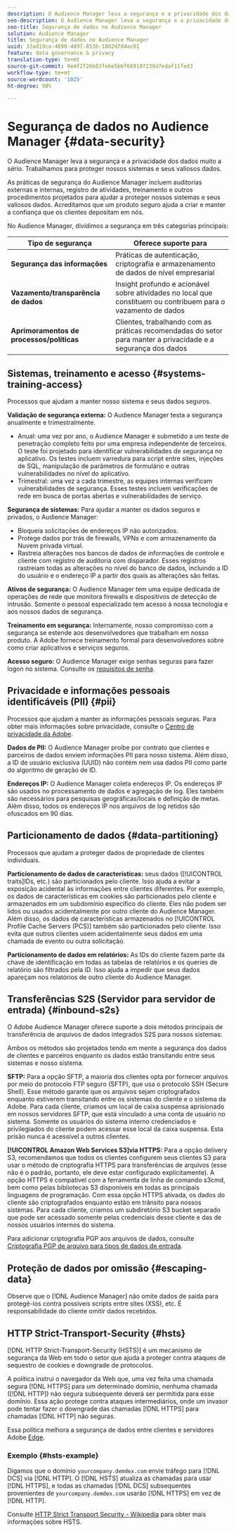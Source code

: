 ```yaml
---
description: O Audience Manager leva a segurança e a privacidade dos dados muito a sério. Trabalhamos para proteger nossos sistemas e seus valiosos dados.
seo-description: O Audience Manager leva a segurança e a privacidade dos dados muito a sério. Trabalhamos para proteger nossos sistemas e seus valiosos dados.
seo-title: Segurança de dados no Audience Manager
solution: Audience Manager
title: Segurança de dados no Audience Manager
uuid: 33ad19ca-4690-4d97-853b-1882d7d4ac01
feature: data governance & privacy
translation-type: tm+mt
source-git-commit: 9e4f2f26b83fe6e5b6f669107239d7edaf11fed3
workflow-type: tm+mt
source-wordcount: '1025'
ht-degree: 98%

---
```



# Segurança de dados no Audience Manager {#data-security}

O Audience Manager leva a segurança e a privacidade dos dados muito a sério. Trabalhamos para proteger nossos sistemas e seus valiosos dados.

As práticas de segurança do Audience Manager incluem auditorias externas e internas, registro de atividades, treinamento e outros procedimentos projetados para ajudar a proteger nossos sistemas e seus valiosos dados. Acreditamos que um produto seguro ajuda a criar e manter a confiança que os clientes depositam em nós.

No Audience Manager, dividimos a segurança em três categorias principais:

| Tipo de segurança | Oferece suporte para |
|---|---|
| **Segurança das informações** | Práticas de autenticação, criptografia e armazenamento de dados de nível empresarial |
| **Vazamento/transparência de dados** | Insight profundo e acionável sobre atividades no local que constituem ou contribuem para o vazamento de dados |
| **Aprimoramentos de processos/políticas** | Clientes, trabalhando com as práticas recomendadas do setor para manter a privacidade e a segurança dos dados |

## Sistemas, treinamento e acesso {#systems-training-access}

Processos que ajudam a manter nosso sistema e seus dados seguros.

**Validação de segurança externa:** O Audience Manager testa a segurança anualmente e trimestralmente.

* Anual: uma vez por ano, o Audience Manager é submetido a um teste de penetração completo feito por uma empresa independente de terceiros. O teste foi projetado para identificar vulnerabilidades de segurança no aplicativo. Os testes incluem varredura para script entre sites, injeções de SQL, manipulação de parâmetros de formulário e outras vulnerabilidades no nível do aplicativo.
* Trimestral: uma vez a cada trimestre, as equipes internas verificam vulnerabilidades de segurança. Esses testes incluem verificações de rede em busca de portas abertas e vulnerabilidades de serviço.

**Segurança de sistemas:**  Para ajudar a manter os dados seguros e privados, o Audience Manager:

* Bloqueia solicitações de endereços IP não autorizados.
* Protege dados por trás de firewalls, VPNs e com armazenamento da Nuvem privada virtual.
* Rastreia alterações nos bancos de dados de informações de controle e cliente com registro de auditoria com disparador. Esses registros rastreiam todas as alterações no nível do banco de dados, incluindo a ID do usuário e o endereço IP a partir dos quais as alterações são feitas.

**Ativos de segurança:** O Audience Manager tem uma equipe dedicada de operações de rede que monitora firewalls e dispositivos de detecção de intrusão. Somente o pessoal especializado tem acesso à nossa tecnologia e aos nossos dados de segurança.

**Treinamento em segurança:**  Internamente, nosso compromisso com a segurança se estende aos desenvolvedores que trabalham em nosso produto. A Adobe fornece treinamento formal para desenvolvedores sobre como criar aplicativos e serviços seguros.

**Acesso seguro:** O Audience Manager exige senhas seguras para fazer logon no sistema. Consulte os [requisitos de senha](../../reference/password-requirements.md).

## Privacidade e informações pessoais identificáveis (PII) {#pii}

Processos que ajudam a manter as informações pessoais seguras. Para obter mais informações sobre privacidade, consulte o [Centro de privacidade da Adobe](https://www.adobe.com/pt/privacy/advertising-services.html).

**Dados de PII:** O Audience Manager proíbe por contrato que clientes e parceiros de dados enviem informações PII para nosso sistema. Além disso, a ID de usuário exclusiva (UUID) não contém nem usa dados PII como parte do algoritmo de geração de ID.

**Endereços IP:** O Audience Manager coleta endereços IP. Os endereços IP são usados no processamento de dados e agregação de log. Eles também são necessários para pesquisas geográficas/locais e definição de metas. Além disso, todos os endereços IP nos arquivos de log retidos são ofuscados em 90 dias.

## Particionamento de dados {#data-partitioning}

Processos que ajudam a proteger dados de propriedade de clientes individuais.

**Particionamento de dados de características:**  seus dados ([!UICONTROL traits]IDs, etc.) são particionados pelo cliente. Isso ajuda a evitar a exposição acidental às informações entre clientes diferentes. Por exemplo, os dados de características em cookies são particionados pelo cliente e armazenados em um subdomínio específico do cliente. Eles não podem ser lidos ou usados acidentalmente por outro cliente do Audience Manager. Além disso, os dados de características armazenados no [!UICONTROL Profile Cache Servers (PCS)] também são particionados pelo cliente. Isso evita que outros clientes usem acidentalmente seus dados em uma chamada de evento ou outra solicitação.

**Particionamento de dados em relatórios:** As IDs do cliente fazem parte da chave de identificação em todas as tabelas de relatórios e os queries de relatório são filtrados pela ID. Isso ajuda a impedir que seus dados apareçam nos relatórios de outro cliente do Audience Manager.

## Transferências S2S (Servidor para servidor de entrada) {#inbound-s2s}

O Adobe Audience Manager oferece suporte a dois métodos principais de transferência de arquivos de dados integrados S2S para nossos sistemas:

Ambos os métodos são projetados tendo em mente a segurança dos dados de clientes e parceiros enquanto os dados estão transitando entre seus sistemas e nosso sistema.

**SFTP:** Para a opção SFTP, a maioria dos clientes opta por fornecer arquivos por meio do protocolo FTP seguro (SFTP), que usa o protocolo SSH (Secure Shell). Esse método garante que os arquivos sejam criptografados enquanto estiverem transitando entre os sistemas do cliente e o sistema da Adobe. Para cada cliente, criamos um local de caixa suspensa aprisionado em nossos servidores SFTP, que está vinculado a uma conta de usuário no sistema. Somente os usuários do sistema interno credenciados e privilegiados do cliente podem acessar esse local da caixa suspensa. Esta prisão nunca é acessível a outros clientes.

**[!UICONTROL Amazon Web Services S3]via HTTPS:** Para a opção delivery S3, recomendamos que todos os clientes configurem seus clientes S3 para usar o método de criptografia HTTPS para transferências de arquivos (esse não é o padrão, portanto, ele deve estar configurado explicitamente). A opção HTTPS é compatível com a ferramenta de linha de comando s3cmd, bem como pelas bibliotecas S3 disponíveis em todas as principais linguagens de programação. Com essa opção HTTPS ativada, os dados do cliente são criptografados enquanto estão em trânsito para nossos sistemas. Para cada cliente, criamos um subdiretório S3 bucket separado que pode ser acessado somente pelas credenciais desse cliente e das de nossos usuários internos do sistema.

Para adicionar criptografia PGP aos arquivos de dados, consulte [Criptografia PGP de arquivo para tipos de dados de entrada](../../integration/sending-audience-data/batch-data-transfer-explained/inbound-file-encryption.md).

## Proteção de dados por omissão {#escaping-data}

Observe que o [!DNL Audience Manager] não omite dados de saída para protegê-los contra possíveis scripts entre sites (XSS), etc. É responsabilidade do cliente omitir dados recebidos.

## HTTP Strict-Transport-Security {#hsts}

[!DNL HTTP Strict-Transport-Security (HSTS)] é um mecanismo de segurança da Web em todo o setor que ajuda a proteger contra ataques de sequestro de cookies e downgrade de protocolos.

A política instrui o navegador da Web que, uma vez feita uma chamada segura [!DNL HTTPS] para um determinado domínio, nenhuma chamada ([!DNL HTTP]) não segura subsequente deverá ser permitida para esse domínio. Essa ação protege contra ataques intermediários, onde um invasor pode tentar fazer o downgrade das chamadas [!DNL HTTPS] para chamadas [!DNL HTTP] não seguras.

Essa política melhora a segurança de dados entre clientes e servidores Adobe [Edge](../../reference/system-components/components-edge.md).

### Exemplo {#hsts-example}

Digamos que o domínio `yourcompany.demdex.com` envie tráfego para [!DNL DCS] via [!DNL HTTP]. O [!DNL HSTS] atualiza as chamadas para usar [!DNL HTTPS], e todas as chamadas [!DNL DCS] subsequentes provenientes de `yourcompany.demdex.com` usarão [!DNL HTTPS] em vez de [!DNL HTTP].

Consulte [HTTP Strict Transport Security - Wikipedia](https://en.wikipedia.org/wiki/HTTP_Strict_Transport_Security) para obter mais informações sobre HSTS.
